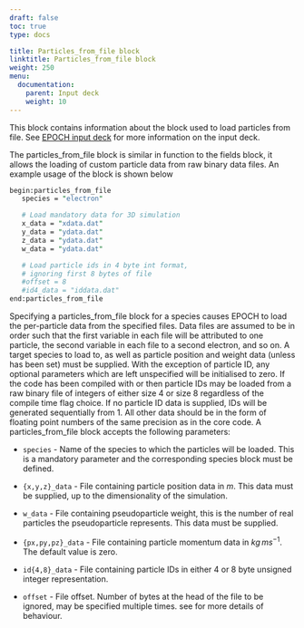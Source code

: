 ```yaml
---
draft: false
toc: true
type: docs

title: Particles_from_file block
linktitle: Particles_from_file block
weight: 250
menu:
  documentation:
    parent: Input deck
    weight: 10
---
```


This block contains information about the block used to load particles
from file. See [EPOCH input deck][Input_deck] for more
information on the input deck.

The particles_from_file block is similar in function to the fields
block, it allows the loading of custom particle data from raw binary
data files. An example usage of the block is shown below

```perl
begin:particles_from_file 
   species = "electron" 

   # Load mandatory data for 3D simulation
   x_data = "xdata.dat"
   y_data = "ydata.dat"
   z_data = "ydata.dat"
   w_data = "ydata.dat"

   # Load particle ids in 4 byte int format,
   # ignoring first 8 bytes of file 
   #offset = 8
   #id4_data = "iddata.dat"
end:particles_from_file
```

Specifying a particles_from_file block for a species causes EPOCH to
load the per-particle data from the specified files. Data files are
assumed to be in order such that the first variable in each file will be
attributed to one particle, the second variable in each file to a second
electron, and so on. A target species to load to, as well as particle
position and weight data (unless has been set) must be supplied. With
the exception of particle ID, any optional parameters which are left
unspecified will be initialised to zero.
If the code has been compiled with or then particle IDs may be loaded
from a raw binary file of integers of either size 4 or size 8 regardless
of the compile time flag choice. If no particle ID data is supplied, IDs
will be generated sequentially from 1.
All other data should be in the form of floating point numbers of the
same precision as in the core code.
A particles_from_file block accepts the following parameters:
- `species` - Name of the species to which the particles will
be loaded. This is a mandatory parameter and the corresponding species
block must be defined.
- `{x,y,z}_data` - File containing particle position data in
$m$. This data must be supplied, up to the dimensionality of the
simulation.
- `w_data` - File containing pseudoparticle weight, this is
the number of real particles the pseudoparticle represents. This data
must be supplied.

-   `{px,py,pz}_data` - File containing particle momentum
    data in $kg\,ms^{-1}$. The default value is zero.
-   `id{4,8}_data` - File containing particle IDs in either
    4 or 8 byte unsigned integer representation.
-   `offset` - File offset. Number of bytes at the head of
    the file to be ignored, may be specified multiple times. see for
    more details of behaviour.



<!-- ########################  Cross references  ######################## -->


[Input_deck]: /documentation/input_deck/input_deck
